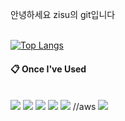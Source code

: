 안녕하세요 zisu의 git입니다  
<br>


[![Top Langs](https://github-readme-stats.vercel.app/api/top-langs/?username=seo101500&layout=compact)](https://github.com/seo101500/github-readme-stats)


####  :clipboard: Once I've Used 
  
 <br/>

<img src="https://img.shields.io/badge/python-007396?style=for-the-badge&logo=python&logoColor=white">

<img src="https://img.shields.io/badge/MySQL-4479A1?style=for-the-badge&logo=MySQL&logoColor=white">

<img src="https://img.shields.io/badge/java-F80000?style=for-the-badge&logo=java&logoColor=white">

<img src="https://img.shields.io/badge/javascript-2C2255?style=for-the-badge&logo=javascript%20IDE&logoColor=white">

<img src="https://img.shields.io/badge/github-181717?style=for-the-badge&logo=github&logoColor=white">
//aws
<img src="https://img.shields.io/badge/kotlin-232F3E?style=for-the-badge&logo=kotlin&logoColor=white">


 
 <br/>
